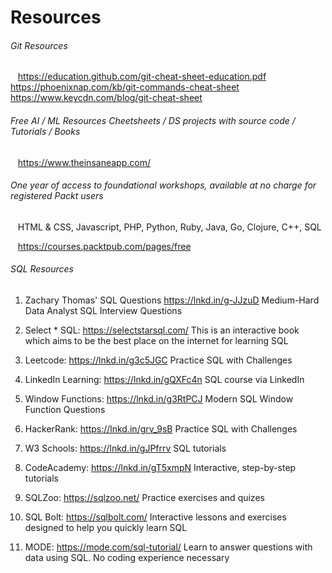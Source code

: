 # Resources

###### Git Resources
&nbsp;&nbsp; https://education.github.com/git-cheat-sheet-education.pdf
&nbsp;&nbsp; https://phoenixnap.com/kb/git-commands-cheat-sheet
&nbsp;&nbsp; https://www.keycdn.com/blog/git-cheat-sheet




###### Free AI / ML Resources Cheetsheets / DS projects with source code / Tutorials / Books
&nbsp;&nbsp; https://www.theinsaneapp.com/ 

###### One year of access to foundational workshops, available at no charge for registered Packt users
&nbsp;&nbsp; HTML & CSS, Javascript, PHP, Python, Ruby, Java, Go, Clojure, C++, SQL

&nbsp;&nbsp; https://courses.packtpub.com/pages/free

###### SQL  Resources
1. Zachary Thomas' SQL Questions https://lnkd.in/g-JJzuD
Medium-Hard Data Analyst SQL Interview Questions

2. Select * SQL: https://selectstarsql.com/
This is an interactive book which aims to be the best place on the internet for learning SQL

3. Leetcode: https://lnkd.in/g3c5JGC
Practice SQL with Challenges

4. LinkedIn Learning: https://lnkd.in/gQXFc4n
SQL course via LinkedIn

5. Window Functions: https://lnkd.in/g3RtPCJ
Modern SQL Window Function Questions

6. HackerRank: https://lnkd.in/grv_9sB
Practice SQL with Challenges

7. W3 Schools: https://lnkd.in/gJPfrrv
SQL tutorials

8. CodeAcademy: https://lnkd.in/gT5xmpN
Interactive, step-by-step tutorials

9. SQLZoo: https://sqlzoo.net/
Practice exercises and quizes

10. SQL Bolt: https://sqlbolt.com/
Interactive lessons and exercises designed to help you quickly learn SQL

11. MODE: https://mode.com/sql-tutorial/ Learn to answer questions with data using SQL. No coding experience necessary



